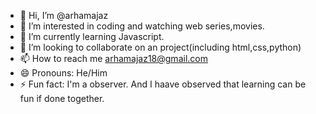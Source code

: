 - 👋 Hi, I’m @arhamajaz
- 👀 I’m interested in coding and watching web series,movies.
- 🌱 I’m currently learning Javascript.
- 💞️ I’m looking to collaborate on an project(including html,css,python)
- 📫 How to reach me  arhamajaz18@gmail.com
- 😄 Pronouns: He/Him
- ⚡ Fun fact: I'm a observer. And I haave observed that learning can be fun if done together.

<!---
arhamajaz/arhamajaz is a ✨ special ✨ repository because its `README.md` (this file) appears on your GitHub profile.
You can click the Preview link to take a look at your changes.
--->
